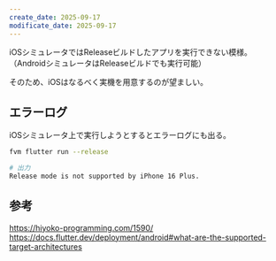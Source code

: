 ```yaml
---
create_date: 2025-09-17
modificate_date: 2025-09-17
---
```

iOSシミュレータではReleaseビルドしたアプリを実行できない模様。  
（AndroidシミュレータはReleaseビルドでも実行可能）

そのため、iOSはなるべく実機を用意するのが望ましい。

## エラーログ
iOSシミュレータ上で実行しようとするとエラーログにも出る。
```bash
fvm flutter run --release

# 出力
Release mode is not supported by iPhone 16 Plus.
```

## 参考
<https://hiyoko-programming.com/1590/>  
<https://docs.flutter.dev/deployment/android#what-are-the-supported-target-architectures>